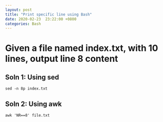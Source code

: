 ```yaml
---
layout: post
title: "Print specific line using Bash"
date: 2020-02-23  23:22:00 +0800
categories: Bash
---
```


# Given a file named index.txt, with 10 lines, output line 8 content

## Soln 1: Using sed
```
sed -n 8p index.txt
```

## Soln 2: Using awk
```
awk 'NR==8' file.txt
```